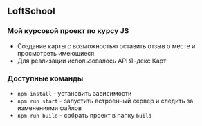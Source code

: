 ## LoftSchool 

### Мой курсовой проект по курсу JS
* Создание карты с возможностью оставить отзыв о месте и просмотреть имеющиеся.
* Для реализации использовалось API Яндекс Карт 

### Доступные команды

* `npm install` - установить зависимости
* `npm run start` - запустить встроенный сервер и следить за изменениями файлов
* `npm run build` - собрать проект в папку `build`
